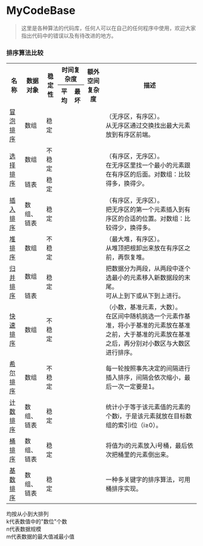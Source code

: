 # MyCodeBase
>  这里是各种算法的代码库，任何人可以在自己的任何程序中使用，欢迎大家指出代码中的错误以及有待改进的地方。
### 排序算法比较
<table class="myTable">
<tr>
<th rowspan="2">名称</th>
<th rowspan="2">数据对象</th>
<th rowspan="2">稳定性</th>
<th colspan="2">时间复杂度</th>
<th rowspan="2">额外空间复杂度</th>
<th rowspan="2">描述</th>
</tr>
<tr>
<th>平均</th>
<th>最坏</th>
</tr>
<tr>
<td><a href="/wiki/%E6%B0%A3%E6%B3%A1%E6%8E%92%E5%BA%8F" class="mw-redirect" title="冒泡排序">冒泡排序</a></td>
<td>数组</td>
<td>稳定</td>
<td colspan="2"><span class="mwe-math-element"><span class="mwe-math-mathml-inline mwe-math-mathml-a11y" style="display: none;"><math xmlns="http://www.w3.org/1998/Math/MathML"  alttext="{\displaystyle O(n^{2})}">

</math></span><img src="https://wikimedia.org/api/rest_v1/media/math/render/svg/6cd9594a16cb898b8f2a2dff9227a385ec183392" class="mwe-math-fallback-image-inline" aria-hidden="true" style="vertical-align: -0.838ex; width:6.032ex; height:3.176ex;" alt="O(n^{2})" /></span></td>
<td><span class="mwe-math-element"><span class="mwe-math-mathml-inline mwe-math-mathml-a11y" style="display: none;"><math xmlns="http://www.w3.org/1998/Math/MathML"  alttext="{\displaystyle O(1)}">

</math></span><img src="https://wikimedia.org/api/rest_v1/media/math/render/svg/e66384bc40452c5452f33563fe0e27e803b0cc21" class="mwe-math-fallback-image-inline" aria-hidden="true" style="vertical-align: -0.838ex; width:4.745ex; height:2.843ex;" alt="O(1)" /></span></td>
<td>（无序区，有序区）。<br />
从无序区通过交换找出最大元素放到有序区前端。</td>
</tr>
<tr>
<td rowspan="2"><a href="/wiki/%E9%80%89%E6%8B%A9%E6%8E%92%E5%BA%8F" title="选择排序">选择排序</a></td>
<td>数组</td>
<td>不稳定</td>
<td colspan="2" rowspan="2"><span class="mwe-math-element"><span class="mwe-math-mathml-inline mwe-math-mathml-a11y" style="display: none;"><math xmlns="http://www.w3.org/1998/Math/MathML"  alttext="{\displaystyle O(n^{2})}">

</math></span><img src="https://wikimedia.org/api/rest_v1/media/math/render/svg/6cd9594a16cb898b8f2a2dff9227a385ec183392" class="mwe-math-fallback-image-inline" aria-hidden="true" style="vertical-align: -0.838ex; width:6.032ex; height:3.176ex;" alt="O(n^{2})" /></span></td>
<td rowspan="2"><span class="mwe-math-element"><span class="mwe-math-mathml-inline mwe-math-mathml-a11y" style="display: none;"><math xmlns="http://www.w3.org/1998/Math/MathML"  alttext="{\displaystyle O(1)}">

</math></span><img src="https://wikimedia.org/api/rest_v1/media/math/render/svg/e66384bc40452c5452f33563fe0e27e803b0cc21" class="mwe-math-fallback-image-inline" aria-hidden="true" style="vertical-align: -0.838ex; width:4.745ex; height:2.843ex;" alt="O(1)" /></span></td>
<td rowspan="2">（有序区，无序区）。<br />
在无序区里找一个最小的元素跟在有序区的后面。对数组：比较得多，换得少。</td>
</tr>
<tr>
<td>链表</td>
<td>稳定</td>
</tr>
<tr>
<td><a href="/wiki/%E6%8F%92%E5%85%A5%E6%8E%92%E5%BA%8F" title="插入排序">插入排序</a></td>
<td>数组、链表</td>
<td>稳定</td>
<td colspan="2"><span class="mwe-math-element"><span class="mwe-math-mathml-inline mwe-math-mathml-a11y" style="display: none;"><math xmlns="http://www.w3.org/1998/Math/MathML"  alttext="{\displaystyle O(n^{2})}">

</math></span><img src="https://wikimedia.org/api/rest_v1/media/math/render/svg/6cd9594a16cb898b8f2a2dff9227a385ec183392" class="mwe-math-fallback-image-inline" aria-hidden="true" style="vertical-align: -0.838ex; width:6.032ex; height:3.176ex;" alt="O(n^{2})" /></span></td>
<td><span class="mwe-math-element"><span class="mwe-math-mathml-inline mwe-math-mathml-a11y" style="display: none;"><math xmlns="http://www.w3.org/1998/Math/MathML"  alttext="{\displaystyle O(1)}">

</math></span><img src="https://wikimedia.org/api/rest_v1/media/math/render/svg/e66384bc40452c5452f33563fe0e27e803b0cc21" class="mwe-math-fallback-image-inline" aria-hidden="true" style="vertical-align: -0.838ex; width:4.745ex; height:2.843ex;" alt="O(1)" /></span></td>
<td>（有序区，无序区）。<br />
把无序区的第一个元素插入到有序区的合适的位置。对数组：比较得少，换得多。</td>
</tr>
<tr>
<td><a href="/wiki/%E5%A0%86%E6%8E%92%E5%BA%8F" title="堆排序">堆排序</a></td>
<td>数组</td>
<td>不稳定 </td>
<td colspan="2"><span class="mwe-math-element"><span class="mwe-math-mathml-inline mwe-math-mathml-a11y" style="display: none;"><math xmlns="http://www.w3.org/1998/Math/MathML"  alttext="{\displaystyle O(n\log n)}">

</math></span><img src="https://wikimedia.org/api/rest_v1/media/math/render/svg/9d2320768fb54880ca4356e61f60eb02a3f9d9f1" class="mwe-math-fallback-image-inline" aria-hidden="true" style="vertical-align: -0.838ex; width:10.118ex; height:2.843ex;" alt="O(n\log n)" /></span></td>
<td><span class="mwe-math-element"><span class="mwe-math-mathml-inline mwe-math-mathml-a11y" style="display: none;"><math xmlns="http://www.w3.org/1998/Math/MathML"  alttext="{\displaystyle O(1)}">

</math></span><img src="https://wikimedia.org/api/rest_v1/media/math/render/svg/e66384bc40452c5452f33563fe0e27e803b0cc21" class="mwe-math-fallback-image-inline" aria-hidden="true" style="vertical-align: -0.838ex; width:4.745ex; height:2.843ex;" alt="O(1)" /></span></td>
<td>（最大堆，有序区）。<br />
从堆顶把根卸出来放在有序区之前，再恢复堆。</td>
</tr>
<tr>
<td rowspan="3"><a href="/wiki/%E5%BD%92%E5%B9%B6%E6%8E%92%E5%BA%8F" title="归并排序">归并排序</a></td>
<td rowspan="2">数组</td>
<td rowspan="3">稳定</td>
<td colspan="2"><span class="mwe-math-element"><span class="mwe-math-mathml-inline mwe-math-mathml-a11y" style="display: none;"><math xmlns="http://www.w3.org/1998/Math/MathML"  alttext="{\displaystyle O(n\log ^{2}n)}">

</math></span><img src="https://wikimedia.org/api/rest_v1/media/math/render/svg/48c36489701bc8023db2f8d6bc809b14a7f8dd4e" class="mwe-math-fallback-image-inline" aria-hidden="true" style="vertical-align: -0.838ex; width:11.172ex; height:3.176ex;" alt="{\displaystyle O(n\log ^{2}n)}" /></span></td>
<td><span class="mwe-math-element"><span class="mwe-math-mathml-inline mwe-math-mathml-a11y" style="display: none;"><math xmlns="http://www.w3.org/1998/Math/MathML"  alttext="{\displaystyle O(1)}">

</math></span><img src="https://wikimedia.org/api/rest_v1/media/math/render/svg/e66384bc40452c5452f33563fe0e27e803b0cc21" class="mwe-math-fallback-image-inline" aria-hidden="true" style="vertical-align: -0.838ex; width:4.745ex; height:2.843ex;" alt="{\displaystyle O(1)}" /></span></td>
<td rowspan="3">把数据分为两段，从两段中逐个选最小的元素移入新数据段的末尾。<br />
可从上到下或从下到上进行。</td>
</tr>
<tr>
<td colspan="2" rowspan="2"><span class="mwe-math-element"><span class="mwe-math-mathml-inline mwe-math-mathml-a11y" style="display: none;"><math xmlns="http://www.w3.org/1998/Math/MathML"  alttext="{\displaystyle O(n\log n)}">

</math></span><img src="https://wikimedia.org/api/rest_v1/media/math/render/svg/9d2320768fb54880ca4356e61f60eb02a3f9d9f1" class="mwe-math-fallback-image-inline" aria-hidden="true" style="vertical-align: -0.838ex; width:10.118ex; height:2.843ex;" alt="O(n\log n)" /></span></td>
<td><span class="mwe-math-element"><span class="mwe-math-mathml-inline mwe-math-mathml-a11y" style="display: none;"><math xmlns="http://www.w3.org/1998/Math/MathML"  alttext="{\displaystyle O(n)+O(\log n)}">

</math></span><img src="https://wikimedia.org/api/rest_v1/media/math/render/svg/e88d59c95a891d8f0e161659761f8e713f3f9e02" class="mwe-math-fallback-image-inline" aria-hidden="true" style="vertical-align: -0.838ex; width:16.154ex; height:2.843ex;" alt="O(n)+O(\log n)" /></span><br />
如果不是从下到上</td>
</tr>
<tr>
<td>链表</td>
<td><span class="mwe-math-element"><span class="mwe-math-mathml-inline mwe-math-mathml-a11y" style="display: none;"><math xmlns="http://www.w3.org/1998/Math/MathML"  alttext="{\displaystyle O(1)}">

</math></span><img src="https://wikimedia.org/api/rest_v1/media/math/render/svg/e66384bc40452c5452f33563fe0e27e803b0cc21" class="mwe-math-fallback-image-inline" aria-hidden="true" style="vertical-align: -0.838ex; width:4.745ex; height:2.843ex;" alt="O(1)" /></span></td>
</tr>
<tr>
<td><a href="/wiki/%E5%BF%AB%E9%80%9F%E6%8E%92%E5%BA%8F" title="快速排序">快速排序</a></td>
<td>数组</td>
<td>不稳定</td>
<td><span class="mwe-math-element"><span class="mwe-math-mathml-inline mwe-math-mathml-a11y" style="display: none;"><math xmlns="http://www.w3.org/1998/Math/MathML"  alttext="{\displaystyle O(n\log n)}">

</math></span><img src="https://wikimedia.org/api/rest_v1/media/math/render/svg/9d2320768fb54880ca4356e61f60eb02a3f9d9f1" class="mwe-math-fallback-image-inline" aria-hidden="true" style="vertical-align: -0.838ex; width:10.118ex; height:2.843ex;" alt="O(n\log n)" /></span></td>
<td><span class="mwe-math-element"><span class="mwe-math-mathml-inline mwe-math-mathml-a11y" style="display: none;"><math xmlns="http://www.w3.org/1998/Math/MathML"  alttext="{\displaystyle O(n^{2})}">

</math></span><img src="https://wikimedia.org/api/rest_v1/media/math/render/svg/6cd9594a16cb898b8f2a2dff9227a385ec183392" class="mwe-math-fallback-image-inline" aria-hidden="true" style="vertical-align: -0.838ex; width:6.032ex; height:3.176ex;" alt="O(n^{2})" /></span></td>
<td><span class="mwe-math-element"><span class="mwe-math-mathml-inline mwe-math-mathml-a11y" style="display: none;"><math xmlns="http://www.w3.org/1998/Math/MathML"  alttext="{\displaystyle O(\log n)}">

</math></span><img src="https://wikimedia.org/api/rest_v1/media/math/render/svg/aae0f22048ba6b7c05dbae17b056bfa16e21807d" class="mwe-math-fallback-image-inline" aria-hidden="true" style="vertical-align: -0.838ex; width:8.336ex; height:2.843ex;" alt="O(\log n)" /></span></td>
<td>（小数，基准元素，大数）。<br />
在区间中随机挑选一个元素作基准，将小于基准的元素放在基准之前，大于基准的元素放在基准之后，再分别对小数区与大数区进行排序。</td>
</tr>
<tr>
<td><a href="/wiki/%E5%B8%8C%E5%B0%94%E6%8E%92%E5%BA%8F" title="希尔排序">希尔排序</a></td>
<td>数组</td>
<td>不稳定</td>
<td><span class="mwe-math-element"><span class="mwe-math-mathml-inline mwe-math-mathml-a11y" style="display: none;"><math xmlns="http://www.w3.org/1998/Math/MathML"  alttext="{\displaystyle O(n\log ^{2}n)}">

</math></span><img src="https://wikimedia.org/api/rest_v1/media/math/render/svg/48c36489701bc8023db2f8d6bc809b14a7f8dd4e" class="mwe-math-fallback-image-inline" aria-hidden="true" style="vertical-align: -0.838ex; width:11.172ex; height:3.176ex;" alt="O(n\log ^{2}n)" /></span></td>
<td><span class="mwe-math-element"><span class="mwe-math-mathml-inline mwe-math-mathml-a11y" style="display: none;"><math xmlns="http://www.w3.org/1998/Math/MathML"  alttext="{\displaystyle O(n^{2})}">

</math></span><img src="https://wikimedia.org/api/rest_v1/media/math/render/svg/6cd9594a16cb898b8f2a2dff9227a385ec183392" class="mwe-math-fallback-image-inline" aria-hidden="true" style="vertical-align: -0.838ex; width:6.032ex; height:3.176ex;" alt="O(n^{2})" /></span></td>
<td><span class="mwe-math-element"><span class="mwe-math-mathml-inline mwe-math-mathml-a11y" style="display: none;"><math xmlns="http://www.w3.org/1998/Math/MathML"  alttext="{\displaystyle O(1)}">

</math></span><img src="https://wikimedia.org/api/rest_v1/media/math/render/svg/e66384bc40452c5452f33563fe0e27e803b0cc21" class="mwe-math-fallback-image-inline" aria-hidden="true" style="vertical-align: -0.838ex; width:4.745ex; height:2.843ex;" alt="O(1)" /></span></td>
<td>每一轮按照事先决定的间隔进行插入排序，间隔会依次缩小，最后一次一定要是1。</td>
</tr>

<tr>
<td><a href="/wiki/%E8%AE%A1%E6%95%B0%E6%8E%92%E5%BA%8F" title="计数排序">计数排序</a></td>
<td>数组、链表</td>
<td>稳定</td>
<td colspan="2"><span class="mwe-math-element"><span class="mwe-math-mathml-inline mwe-math-mathml-a11y" style="display: none;"><math xmlns="http://www.w3.org/1998/Math/MathML"  alttext="{\displaystyle O(n+m)}">

</math></span><img src="https://wikimedia.org/api/rest_v1/media/math/render/svg/5d103b38ce2abfde793118c89cd4fac5c956b89d" class="mwe-math-fallback-image-inline" aria-hidden="true" style="vertical-align: -0.838ex; width:9.858ex; height:2.843ex;" alt="O(n+m)" /></span></td>
<td><span class="mwe-math-element"><span class="mwe-math-mathml-inline mwe-math-mathml-a11y" style="display: none;"><math xmlns="http://www.w3.org/1998/Math/MathML"  alttext="{\displaystyle O(n+m)}">

</math></span><img src="https://wikimedia.org/api/rest_v1/media/math/render/svg/5d103b38ce2abfde793118c89cd4fac5c956b89d" class="mwe-math-fallback-image-inline" aria-hidden="true" style="vertical-align: -0.838ex; width:9.858ex; height:2.843ex;" alt="O(n+m)" /></span></td>
<td>统计小于等于该元素值的元素的个数i，于是该元素就放在目标数组的索引i位（i≥0）。</td>
</tr>
<tr>
<td><a href="/wiki/%E6%A1%B6%E6%8E%92%E5%BA%8F" title="桶排序">桶排序</a></td>
<td>数组、链表</td>
<td>稳定</td>
<td colspan="2"><span class="mwe-math-element"><span class="mwe-math-mathml-inline mwe-math-mathml-a11y" style="display: none;"><math xmlns="http://www.w3.org/1998/Math/MathML"  alttext="{\displaystyle O(n)}">

</math></span><img src="https://wikimedia.org/api/rest_v1/media/math/render/svg/34109fe397fdcff370079185bfdb65826cb5565a" class="mwe-math-fallback-image-inline" aria-hidden="true" style="vertical-align: -0.838ex; width:4.977ex; height:2.843ex;" alt="O(n)" /></span></td>
<td><span class="mwe-math-element"><span class="mwe-math-mathml-inline mwe-math-mathml-a11y" style="display: none;"><math xmlns="http://www.w3.org/1998/Math/MathML"  alttext="{\displaystyle O(m)}">

</math></span><img src="https://wikimedia.org/api/rest_v1/media/math/render/svg/a0ffd498cf521ce19814e6b7053f1f8ebb1d3c88" class="mwe-math-fallback-image-inline" aria-hidden="true" style="vertical-align: -0.838ex; width:5.623ex; height:2.843ex;" alt="O(m)" /></span></td>
<td>将值为i的元素放入i号桶，最后依次把桶里的元素倒出来。</td>
</tr>
<tr>
<td><a href="/wiki/%E5%9F%BA%E6%95%B0%E6%8E%92%E5%BA%8F" title="基数排序">基数排序</a></td>
<td>数组、链表</td>
<td>稳定</td>
<td><span class="mwe-math-element"><span class="mwe-math-mathml-inline mwe-math-mathml-a11y" style="display: none;"><math xmlns="http://www.w3.org/1998/Math/MathML"  alttext="{\displaystyle O(k\times n)}">

</math></span><img src="https://wikimedia.org/api/rest_v1/media/math/render/svg/753ea58d397ba5729b620212cdeebe9601614737" class="mwe-math-fallback-image-inline" aria-hidden="true" style="vertical-align: -0.838ex; width:9.029ex; height:2.843ex;" alt="O(k\times n)" /></span></td>
<td><span class="mwe-math-element"><span class="mwe-math-mathml-inline mwe-math-mathml-a11y" style="display: none;"><math xmlns="http://www.w3.org/1998/Math/MathML"  alttext="{\displaystyle O(n^{2})}">

</math></span><img src="https://wikimedia.org/api/rest_v1/media/math/render/svg/6cd9594a16cb898b8f2a2dff9227a385ec183392" class="mwe-math-fallback-image-inline" aria-hidden="true" style="vertical-align: -0.838ex; width:6.032ex; height:3.176ex;" alt="O(n^{2})" /></span></td>
<td></td>
<td>一种多关键字的排序算法，可用桶排序实现。</td>
</tr>
</table>
均按从小到大排列<br />
k代表数值中的"数位"个数<br />
n代表数据规模<br />
m代表数据的最大值减最小值<br />